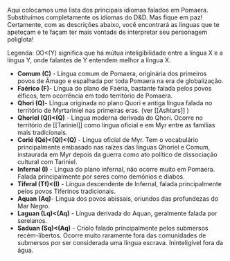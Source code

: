Aqui colocamos uma lista dos principais idiomas falados em Pomaera. Substituímos completamente os idiomas do D&D. Mas fique em paz! Certamente, com as descrições abaixo, você encontrará as línguas que te apeteçam e te façam ter mais vontade de interpretar seu personagem poliglota!

Legenda: (X)<(Y) significa que há mútua inteligibilidade entre a língua X e a língua Y, onde falantes de Y entendem melhor a língua X. 

- **Comum (C)** - Língua comum de Pomaera, originária dos primeiros povos de Âmago e espalhada por toda Pomaera na era de globalização.
- **Faérico (F)**- Língua do plano de Faéria, bastante falada pelos povos élficos, tem ocorrência em todo território de Pomaera.
- **Qhori (Q)**- Língua originada no plano Quori e antiga língua falada no território de Myrtariniel nas primeiras eras. (ver ⁠[[Ashtars]] )
- **Qhoriel (Ql)<(Q)** - Língua moderna derivada do Qhori. Ocorre no território de [[Tariniel]] como língua oficial e em Myr entre as famílias mais tradicionais.
- **Corié (Qé)<(Ql)<(Q)** - Língua oficial de Myr. Tem o vocabulário principalmente embasado nas raízes das línguas Qhoriel e Comum, instaurada em Myr depois da guerra como ato político de dissociação cultural com Tariniel.
- **Infernal (I)** - Língua do plano infernal, não ocorre muito em Pomaera. Falada principalmente por seres como demônios e diabos.
- **Tiferal (Tf)<(I)** - Língua descendente de Infernal, falada principalmente pelos povos Tiferinos tradicionais.
- **Aquan (Aq)**- Língua dos povos abissais, oriundos das profundezas do Mar Negro.
- **Laguan (Lq)<(Aq)** - Língua derivada do Aquan, geralmente falada por sereianos. 
- **Saduan (Sq)<(Aq)** - Criolo falado principalmente pelos submersos recém-libertos. Ocorre muito raramente fora das comunidades de submersos por ser considerada uma língua escrava. Ininteligível fora da água.